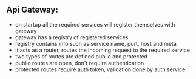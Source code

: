 Api Gateway:
-
- on startup all the required services will register themselves with gateway
- gateway has a registry of registered services
- registry contains info such as  service name, port, host and meta
- it acts as a router, routes the incoming request to the required service
- two types of routes are defined public and protected
- public routes are open, don't require authentication
- protected routes require auth token, validation done by auth service
